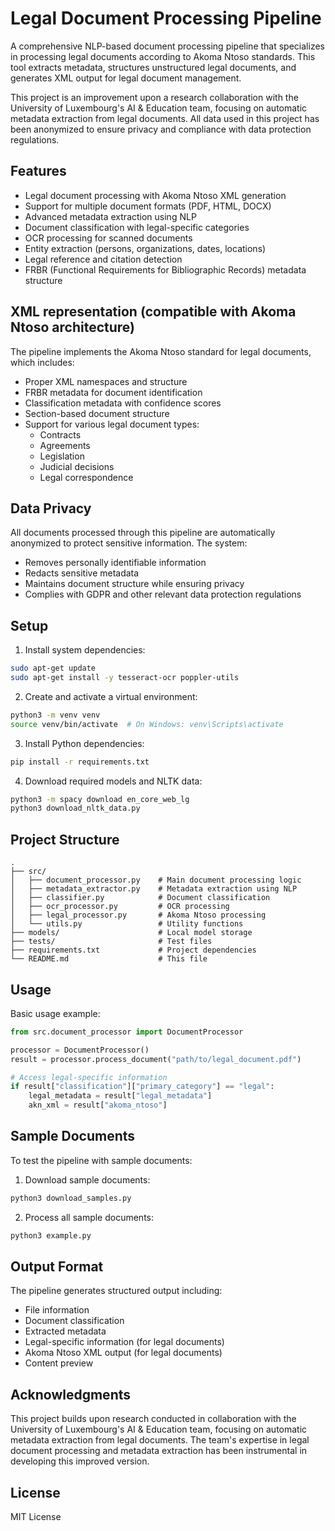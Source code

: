# Legal Document Processing Pipeline

A comprehensive NLP-based document processing pipeline that specializes in processing legal documents according to Akoma Ntoso standards. This tool extracts metadata, structures unstructured legal documents, and generates XML output for legal document management.

This project is an improvement upon a research collaboration with the University of Luxembourg's AI & Education team, focusing on automatic metadata extraction from legal documents. All data used in this project has been anonymized to ensure privacy and compliance with data protection regulations.

## Features

- Legal document processing with Akoma Ntoso XML generation
- Support for multiple document formats (PDF, HTML, DOCX)
- Advanced metadata extraction using NLP
- Document classification with legal-specific categories
- OCR processing for scanned documents
- Entity extraction (persons, organizations, dates, locations)
- Legal reference and citation detection
- FRBR (Functional Requirements for Bibliographic Records) metadata structure

## XML representation (compatible with Akoma Ntoso architecture)

The pipeline implements the Akoma Ntoso standard for legal documents, which includes:
- Proper XML namespaces and structure
- FRBR metadata for document identification
- Classification metadata with confidence scores
- Section-based document structure
- Support for various legal document types:
  - Contracts
  - Agreements
  - Legislation
  - Judicial decisions
  - Legal correspondence

## Data Privacy

All documents processed through this pipeline are automatically anonymized to protect sensitive information. The system:
- Removes personally identifiable information
- Redacts sensitive metadata
- Maintains document structure while ensuring privacy
- Complies with GDPR and other relevant data protection regulations

## Setup

1. Install system dependencies:
```bash
sudo apt-get update
sudo apt-get install -y tesseract-ocr poppler-utils
```

2. Create and activate a virtual environment:
```bash
python3 -m venv venv
source venv/bin/activate  # On Windows: venv\Scripts\activate
```

3. Install Python dependencies:
```bash
pip install -r requirements.txt
```

4. Download required models and NLTK data:
```bash
python3 -m spacy download en_core_web_lg
python3 download_nltk_data.py
```

## Project Structure

```
.
├── src/
│   ├── document_processor.py    # Main document processing logic
│   ├── metadata_extractor.py    # Metadata extraction using NLP
│   ├── classifier.py            # Document classification
│   ├── ocr_processor.py         # OCR processing
│   ├── legal_processor.py       # Akoma Ntoso processing
│   └── utils.py                 # Utility functions
├── models/                      # Local model storage
├── tests/                       # Test files
├── requirements.txt             # Project dependencies
└── README.md                    # This file
```

## Usage

Basic usage example:

```python
from src.document_processor import DocumentProcessor

processor = DocumentProcessor()
result = processor.process_document("path/to/legal_document.pdf")

# Access legal-specific information
if result["classification"]["primary_category"] == "legal":
    legal_metadata = result["legal_metadata"]
    akn_xml = result["akoma_ntoso"]
```

## Sample Documents

To test the pipeline with sample documents:

1. Download sample documents:
```bash
python3 download_samples.py
```

2. Process all sample documents:
```bash
python3 example.py
```

## Output Format

The pipeline generates structured output including:
- File information
- Document classification
- Extracted metadata
- Legal-specific information (for legal documents)
- Akoma Ntoso XML output (for legal documents)
- Content preview

## Acknowledgments

This project builds upon research conducted in collaboration with the University of Luxembourg's AI & Education team, focusing on automatic metadata extraction from legal documents. The team's expertise in legal document processing and metadata extraction has been instrumental in developing this improved version.

## License

MIT License 
